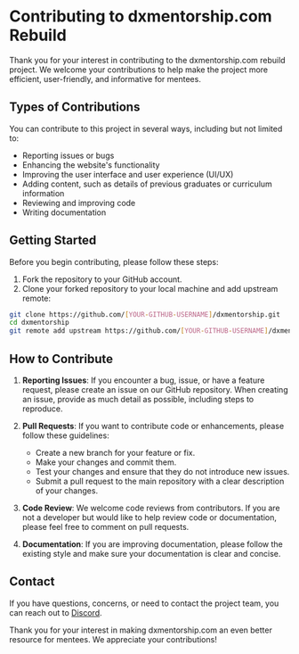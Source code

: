 # Contributing to dxmentorship.com Rebuild

Thank you for your interest in contributing to the dxmentorship.com rebuild project. We welcome your contributions to help make the project more efficient, user-friendly, and informative for mentees.

## Types of Contributions

You can contribute to this project in several ways, including but not limited to:

- Reporting issues or bugs
- Enhancing the website's functionality
- Improving the user interface and user experience (UI/UX)
- Adding content, such as details of previous graduates or curriculum information
- Reviewing and improving code
- Writing documentation

## Getting Started

Before you begin contributing, please follow these steps:

1. Fork the repository to your GitHub account.
2. Clone your forked repository to your local machine and add upstream remote:

```bash
git clone https://github.com/[YOUR-GITHUB-USERNAME]/dxmentorship.git
cd dxmentorship
git remote add upstream https://github.com/[YOUR-GITHUB-USERNAME]/dxmentorship.git
```


## How to Contribute

1. **Reporting Issues**: If you encounter a bug, issue, or have a feature request, please create an issue on our GitHub repository. When creating an issue, provide as much detail as possible, including steps to reproduce.

2. **Pull Requests**: If you want to contribute code or enhancements, please follow these guidelines:
   - Create a new branch for your feature or fix.
   - Make your changes and commit them.
   - Test your changes and ensure that they do not introduce new issues.
   - Submit a pull request to the main repository with a clear description of your changes.

3. **Code Review**: We welcome code reviews from contributors. If you are not a developer but would like to help review code or documentation, please feel free to comment on pull requests.

4. **Documentation**: If you are improving documentation, please follow the existing style and make sure your documentation is clear and concise.

## Contact

If you have questions, concerns, or need to contact the project team, you can reach out to [Discord](https://discord.com/invite/dUQyb2mk4s).

Thank you for your interest in making dxmentorship.com an even better resource for mentees. We appreciate your contributions!

